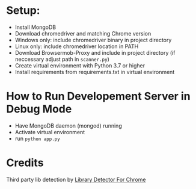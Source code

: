 # Setup:
- Install MongoDB
- Download chromedriver and matching Chrome version
- Windows only: include chromedriver binary in project directory
- Linux only: include chromedriver location in PATH
- Download Browsermob-Proxy and include in project directory (if neccessary adjust path in `scanner.py`)
- Create virtual environment with Python 3.7 or higher
- Install requirements from requirements.txt in virtual environment

# How to Run Developement Server in Debug Mode
- Have MongoDB daemon (mongod) running
- Activate virtual environment
- run `python app.py`

# Credits
Third party lib detection by [Library Detector For Chrome](https://github.com/johnmichel/Library-Detector-for-Chrome)